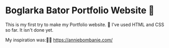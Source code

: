# Boglarka Bator Portfolio Website 🎊

This is my first try to make my Portfolio website. 🤩
I've used HTML and CSS so far. It isn't done yet.

My inspiration was:👍🏻
https://anniebombanie.com/ 




